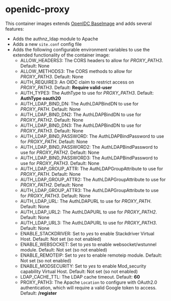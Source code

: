 openidc-proxy
=================

This container images extends [OpenIDC BaseImage][1] and adds several features:

* Adds the authnz_ldap module to Apache
* Adds a new `site.conf` config file
* Adds the following configurable environment variables to use the extended functionality of the container image:
  * ALLOW_HEADERS3: The CORS headers to allow for *PROXY_PATH3*.  Default:  None
  * ALLOW_METHODS3: The CORS methods to allow for *PROXY_PATH3*.  Default:  None
  * AUTH_REQUIRE3: An OIDC claim to restrict access on *PROXY_PATH3*.  Default: __Require valid-user__
  * AUTH_TYPE3: The AuthType to use for *PROXY_PATH3*.  Default: __AuthType oauth20__
  * AUTH_LDAP_BIND_DN: The AuthLDAPBindDN to use for *PROXY_PATH*.  Default: None
  * AUTH_LDAP_BIND_DN2: The AuthLDAPBindDN to use for *PROXY_PATH2*.  Default: None
  * AUTH_LDAP_BIND_DN3: The AuthLDAPBindDN to use for *PROXY_PATH3*.  Default: None
  * AUTH_LDAP_BIND_PASSWORD: The AuthLDAPBindPassword to use for *PROXY_PATH*.  Default: None
  * AUTH_LDAP_BIND_PASSWORD2: The AuthLDAPBindPassword to use for *PROXY_PATH2*.  Default: None
  * AUTH_LDAP_BIND_PASSWORD3: The AuthLDAPBindPassword to use for *PROXY_PATH3*.  Default: None
  * AUTH_LDAP_GROUP_ATTR: The AuthLDAPGroupAttribute to use for *PROXY_PATH*.  Default: None
  * AUTH_LDAP_GROUP_ATTR2: The AuthLDAPGroupAttribute to use for *PROXY_PATH2*.  Default: None
  * AUTH_LDAP_GROUP_ATTR3: The AuthLDAPGroupAttribute to use for *PROXY_PATH3*.  Default: None
  * AUTH_LDAP_URL: The AuthLDAPURL to use for *PROXY_PATH*.  Default: None
  * AUTH_LDAP_URL2: The AuthLDAPURL to use for *PROXY_PATH2*.  Default: None
  * AUTH_LDAP_URL3: The AuthLDAPURL to use for *PROXY_PATH3*.  Default: None
  * ENABLE_STACKDRIVER: Set to *yes* to enable Stackdriver Virtual Host. Default: Not set (so not enabled)
  * ENABLE_WEBSOCKET: Set to *yes* to enable websocket/wstunnel module. Default: Not set (so not enabled)
  * ENABLE_REMOTEIP: Set to *yes* to enable remoteip module. Default: Not set (so not enabled)
  * ENABLE_MODSECURITY: Set to *yes* to enable Mod_security capability Virtual Host. Default: Not set (so not enabled)
  * LDAP_CACHE_TTL: The LDAP cache timeout.  Default: __60__
  * PROXY_PATH3: The Apache `Location` to configure with OAuth2.0 authentication, which will require a valid Google token to access.  Default: __/register__

[1]: https://github.com/broadinstitute/openidc-baseimage "OpenIDC BaseImage"
